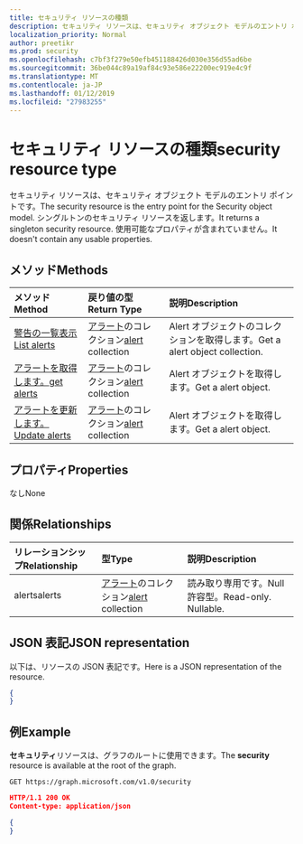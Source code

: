 ```yaml
---
title: セキュリティ リソースの種類
description: セキュリティ リソースは、セキュリティ オブジェクト モデルのエントリ ポイントです。 シングルトンのセキュリティ リソースを返します。 使用可能なプロパティが含まれていません。
localization_priority: Normal
author: preetikr
ms.prod: security
ms.openlocfilehash: c7bf3f279e50efb451188426d030e356d55ad6be
ms.sourcegitcommit: 36be044c89a19af84c93e586e22200ec919e4c9f
ms.translationtype: MT
ms.contentlocale: ja-JP
ms.lasthandoff: 01/12/2019
ms.locfileid: "27983255"
---
```

# <a name="security-resource-type"></a><span data-ttu-id="5039a-105">セキュリティ リソースの種類</span><span class="sxs-lookup"><span data-stu-id="5039a-105">security resource type</span></span>

<span data-ttu-id="5039a-106">セキュリティ リソースは、セキュリティ オブジェクト モデルのエントリ ポイントです。</span><span class="sxs-lookup"><span data-stu-id="5039a-106">The security resource is the entry point for the Security object model.</span></span> <span data-ttu-id="5039a-107">シングルトンのセキュリティ リソースを返します。</span><span class="sxs-lookup"><span data-stu-id="5039a-107">It returns a singleton security resource.</span></span> <span data-ttu-id="5039a-108">使用可能なプロパティが含まれていません。</span><span class="sxs-lookup"><span data-stu-id="5039a-108">It doesn't contain any usable properties.</span></span>

## <a name="methods"></a><span data-ttu-id="5039a-109">メソッド</span><span class="sxs-lookup"><span data-stu-id="5039a-109">Methods</span></span>

| <span data-ttu-id="5039a-110">メソッド</span><span class="sxs-lookup"><span data-stu-id="5039a-110">Method</span></span>       | <span data-ttu-id="5039a-111">戻り値の型</span><span class="sxs-lookup"><span data-stu-id="5039a-111">Return Type</span></span> | <span data-ttu-id="5039a-112">説明</span><span class="sxs-lookup"><span data-stu-id="5039a-112">Description</span></span> |
|:-------------|:------------|:------------|
| [<span data-ttu-id="5039a-113">警告の一覧表示</span><span class="sxs-lookup"><span data-stu-id="5039a-113">List alerts</span></span>](../api/alert-list.md) | <span data-ttu-id="5039a-114">[アラート](alert.md)のコレクション</span><span class="sxs-lookup"><span data-stu-id="5039a-114">[alert](alert.md) collection</span></span> | <span data-ttu-id="5039a-115">Alert オブジェクトのコレクションを取得します。</span><span class="sxs-lookup"><span data-stu-id="5039a-115">Get a alert object collection.</span></span> |
| [<span data-ttu-id="5039a-116">アラートを取得します。</span><span class="sxs-lookup"><span data-stu-id="5039a-116">get alerts</span></span>](../api/alert-get.md) | <span data-ttu-id="5039a-117">[アラート](alert.md)のコレクション</span><span class="sxs-lookup"><span data-stu-id="5039a-117">[alert](alert.md) collection</span></span> | <span data-ttu-id="5039a-118">Alert オブジェクトを取得します。</span><span class="sxs-lookup"><span data-stu-id="5039a-118">Get a alert object.</span></span> |
| [<span data-ttu-id="5039a-119">アラートを更新します。</span><span class="sxs-lookup"><span data-stu-id="5039a-119">Update alerts</span></span>](../api/alert-update.md) | <span data-ttu-id="5039a-120">[アラート](alert.md)のコレクション</span><span class="sxs-lookup"><span data-stu-id="5039a-120">[alert](alert.md) collection</span></span> | <span data-ttu-id="5039a-121">Alert オブジェクトを取得します。</span><span class="sxs-lookup"><span data-stu-id="5039a-121">Get a alert object.</span></span> |

## <a name="properties"></a><span data-ttu-id="5039a-122">プロパティ</span><span class="sxs-lookup"><span data-stu-id="5039a-122">Properties</span></span>
<span data-ttu-id="5039a-123">なし</span><span class="sxs-lookup"><span data-stu-id="5039a-123">None</span></span>

## <a name="relationships"></a><span data-ttu-id="5039a-124">関係</span><span class="sxs-lookup"><span data-stu-id="5039a-124">Relationships</span></span>
| <span data-ttu-id="5039a-125">リレーションシップ</span><span class="sxs-lookup"><span data-stu-id="5039a-125">Relationship</span></span> | <span data-ttu-id="5039a-126">型</span><span class="sxs-lookup"><span data-stu-id="5039a-126">Type</span></span>        | <span data-ttu-id="5039a-127">説明</span><span class="sxs-lookup"><span data-stu-id="5039a-127">Description</span></span> |
|:-------------|:------------|:------------|
|<span data-ttu-id="5039a-128">alerts</span><span class="sxs-lookup"><span data-stu-id="5039a-128">alerts</span></span>|<span data-ttu-id="5039a-129">[アラート](alert.md)のコレクション</span><span class="sxs-lookup"><span data-stu-id="5039a-129">[alert](alert.md) collection</span></span>| <span data-ttu-id="5039a-p103">読み取り専用です。Null 許容型。</span><span class="sxs-lookup"><span data-stu-id="5039a-p103">Read-only. Nullable.</span></span>|


## <a name="json-representation"></a><span data-ttu-id="5039a-132">JSON 表記</span><span class="sxs-lookup"><span data-stu-id="5039a-132">JSON representation</span></span>
<span data-ttu-id="5039a-133">以下は、リソースの JSON 表記です。</span><span class="sxs-lookup"><span data-stu-id="5039a-133">Here is a JSON representation of the resource.</span></span>

<!-- {
  "blockType": "resource",
  "baseType": "microsoft.graph.entity",
  "@odata.type": "microsoft.graph.security"
}-->

```json
{
}
```

## <a name="example"></a><span data-ttu-id="5039a-134">例</span><span class="sxs-lookup"><span data-stu-id="5039a-134">Example</span></span>

<span data-ttu-id="5039a-135">**セキュリティ**リソースは、グラフのルートに使用できます。</span><span class="sxs-lookup"><span data-stu-id="5039a-135">The **security** resource is available at the root of the graph.</span></span>

<!--{
  "blockType": "request"
}-->
```http
GET https://graph.microsoft.com/v1.0/security
```

<!--{
  "blockType": "response",
  "truncated": true,
  "@odata.type": "microsoft.graph.security"
}-->
```json
HTTP/1.1 200 OK
Content-type: application/json

{
}
```

<!-- uuid: 8fcb5dbc-d5aa-4681-8e31-b001d5168d79
2015-10-25 14:57:30 UTC -->
<!-- {
  "type": "#page.annotation",
  "description": "security resource",
  "keywords": "",
  "section": "documentation",
  "tocPath": ""
}-->
